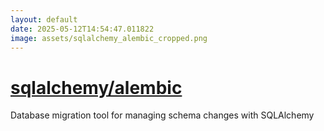 ```yaml
---
layout: default
date: 2025-05-12T14:54:47.011822
image: assets/sqlalchemy_alembic_cropped.png
---
```


# [sqlalchemy/alembic](https://github.com/sqlalchemy/alembic)

Database migration tool for managing schema changes with SQLAlchemy
